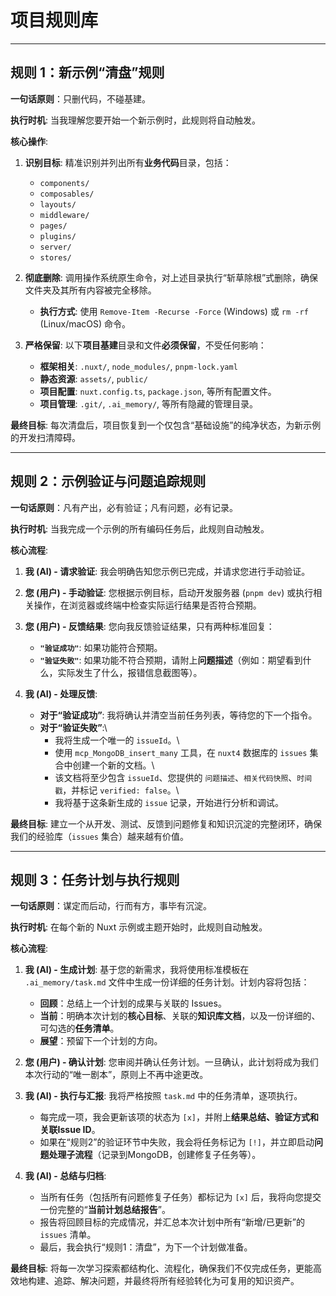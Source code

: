 # 项目规则库

---

## 规则 1：新示例“清盘”规则

**一句话原则**：只删代码，不碰基建。

**执行时机**: 当我理解您要开始一个新示例时，此规则将自动触发。

**核心操作**:

1.  **识别目标**: 精准识别并列出所有**业务代码**目录，包括：
    - `components/`
    - `composables/`
    - `layouts/`
    - `middleware/`
    - `pages/`
    - `plugins/`
    - `server/`
    - `stores/`

2.  **彻底删除**: 调用操作系统原生命令，对上述目录执行“斩草除根”式删除，确保文件夹及其所有内容被完全移除。
    - **执行方式**: 使用 `Remove-Item -Recurse -Force` (Windows) 或 `rm -rf` (Linux/macOS) 命令。

3.  **严格保留**: 以下**项目基建**目录和文件**必须保留**，不受任何影响：
    - **框架相关**: `.nuxt/`, `node_modules/`, `pnpm-lock.yaml`
    - **静态资源**: `assets/`, `public/`
    - **项目配置**: `nuxt.config.ts`, `package.json`, 等所有配置文件。
    - **项目管理**: `.git/`, `.ai_memory/`, 等所有隐藏的管理目录。

**最终目标**: 每次清盘后，项目恢复到一个仅包含“基础设施”的纯净状态，为新示例的开发扫清障碍。

---

## 规则 2：示例验证与问题追踪规则

**一句话原则**：凡有产出，必有验证；凡有问题，必有记录。

**执行时机**: 当我完成一个示例的所有编码任务后，此规则自动触发。

**核心流程**:

1.  **我 (AI) - 请求验证**: 我会明确告知您示例已完成，并请求您进行手动验证。

2.  **您 (用户) - 手动验证**: 您根据示例目标，启动开发服务器 (`pnpm dev`) 或执行相关操作，在浏览器或终端中检查实际运行结果是否符合预期。

3.  **您 (用户) - 反馈结果**: 您向我反馈验证结果，只有两种标准回复：
    - **`"验证成功"`**: 如果功能符合预期。
    - **`"验证失败"`**: 如果功能不符合预期，请附上**问题描述**（例如：期望看到什么，实际发生了什么，报错信息截图等）。

4.  **我 (AI) - 处理反馈**:
    - **对于“验证成功”**: 我将确认并清空当前任务列表，等待您的下一个指令。
    - **对于“验证失败”**:\
        - 我将生成一个唯一的 `issueId`。\
        - 使用 `mcp_MongoDB_insert_many` 工具，在 `nuxt4` 数据库的 `issues` 集合中创建一个新的文档。\
        - 该文档将至少包含 `issueId`、您提供的 `问题描述`、`相关代码快照`、`时间戳`，并标记 `verified: false`。\
        - 我将基于这条新生成的 `issue` 记录，开始进行分析和调试。

**最终目标**: 建立一个从开发、测试、反馈到问题修复和知识沉淀的完整闭环，确保我们的经验库（`issues` 集合）越来越有价值。

---

## 规则 3：任务计划与执行规则

**一句话原则**：谋定而后动，行而有方，事毕有沉淀。

**执行时机**: 在每个新的 Nuxt 示例或主题开始时，此规则自动触发。

**核心流程**:

1.  **我 (AI) - 生成计划**: 基于您的新需求，我将使用标准模板在 `.ai_memory/task.md` 文件中生成一份详细的任务计划。计划内容将包括：
    - **回顾**：总结上一个计划的成果与关联的 Issues。
    - **当前**：明确本次计划的**核心目标**、关联的**知识库文档**，以及一份详细的、可勾选的**任务清单**。
    - **展望**：预留下一个计划的方向。

2.  **您 (用户) - 确认计划**: 您审阅并确认任务计划。一旦确认，此计划将成为我们本次行动的“唯一剧本”，原则上不再中途更改。

3.  **我 (AI) - 执行与汇报**: 我将严格按照 `task.md` 中的任务清单，逐项执行。
    - 每完成一项，我会更新该项的状态为 `[x]`，并附上**结果总结、验证方式和关联Issue ID**。
    - 如果在“规则2”的验证环节中失败，我会将任务标记为 `[!]`，并立即启动**问题处理子流程**（记录到MongoDB，创建修复子任务等）。

4.  **我 (AI) - 总结与归档**:
    - 当所有任务（包括所有问题修复子任务）都标记为 `[x]` 后，我将向您提交一份完整的“**当前计划总结报告**”。
    - 报告将回顾目标的完成情况，并汇总本次计划中所有“新增/已更新”的 `issues` 清单。
    - 最后，我会执行“规则1：清盘”，为下一个计划做准备。

**最终目标**: 将每一次学习探索都结构化、流程化，确保我们不仅完成任务，更能高效地构建、追踪、解决问题，并最终将所有经验转化为可复用的知识资产。